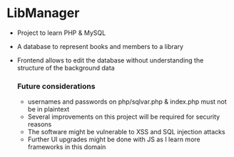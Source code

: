 # LibManager

- Project to learn PHP & MySQL
- A database to represent books and members to a library
- Frontend allows to edit the database without understanding the structure of the background data

  ### Future considerations

  - usernames and passwords on php/sqlvar.php & index.php must not be in plaintext
  - Several improvements on this project will be required for security reasons
  - The software might be vulnerable to XSS and SQL injection attacks
  - Further UI upgrades might be done with JS as I learn more frameworks in this domain
